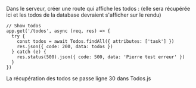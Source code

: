 Dans le serveur, créer une route qui affiche les todos :
(elle sera récupérée ici et les todos de la database devraient s'afficher sur le rendu)

```
// Show todos
app.get('/todos', async (req, res) => {
  try {
    const todos = await Todos.findAll({ attributes: ['task'] })
    res.json({ code: 200, data: todos })
  } catch (e) {
    res.status(500).json({ code: 500, data: 'Pierre test erreur' })
  }
})
```

La récupération des todos se passe ligne 30 dans Todos.js
